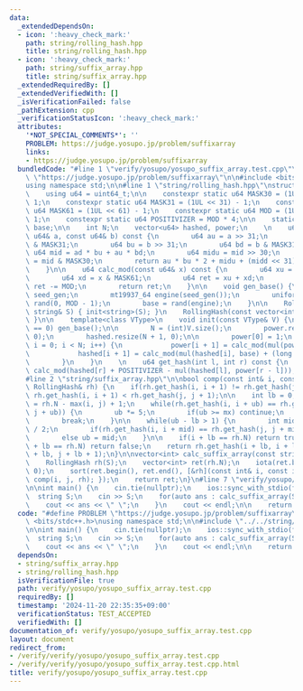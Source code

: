 ```yaml
---
data:
  _extendedDependsOn:
  - icon: ':heavy_check_mark:'
    path: string/rolling_hash.hpp
    title: string/rolling_hash.hpp
  - icon: ':heavy_check_mark:'
    path: string/suffix_array.hpp
    title: string/suffix_array.hpp
  _extendedRequiredBy: []
  _extendedVerifiedWith: []
  _isVerificationFailed: false
  _pathExtension: cpp
  _verificationStatusIcon: ':heavy_check_mark:'
  attributes:
    '*NOT_SPECIAL_COMMENTS*': ''
    PROBLEM: https://judge.yosupo.jp/problem/suffixarray
    links:
    - https://judge.yosupo.jp/problem/suffixarray
  bundledCode: "#line 1 \"verify/yosupo/yosupo_suffix_array.test.cpp\"\n#define PROBLEM\
    \ \"https://judge.yosupo.jp/problem/suffixarray\"\n\n#include <bits/stdc++.h>\n\
    using namespace std;\n\n#line 1 \"string/rolling_hash.hpp\"\nstruct RollingHash{\n\
    \    using u64 = uint64_t;\n\n    constexpr static u64 MASK30 = (1UL << 30) -\
    \ 1;\n    constexpr static u64 MASK31 = (1UL << 31) - 1;\n    constexpr static\
    \ u64 MASK61 = (1UL << 61) - 1;\n    constexpr static u64 MOD = (1UL << 61) -\
    \ 1;\n    constexpr static u64 POSITIVIZER = MOD * 4;\n\n    static inline u64\
    \ base;\n\n    int N;\n    vector<u64> hashed, power;\n    \n    u64 mul(const\
    \ u64& a, const u64& b) const {\n        u64 au = a >> 31;\n        u64 ad = a\
    \ & MASK31;\n        u64 bu = b >> 31;\n        u64 bd = b & MASK31;\n       \
    \ u64 mid = ad * bu + au * bd;\n        u64 midu = mid >> 30;\n        u64 midd\
    \ = mid & MASK30;\n        return au * bu * 2 + midu + (midd << 31) + ad * bd;\n\
    \    }\n\n    u64 calc_mod(const u64& x) const {\n        u64 xu = x >> 61;\n\
    \        u64 xd = x & MASK61;\n        u64 ret = xu + xd;\n        if(ret >= MOD)\
    \ ret -= MOD;\n        return ret;\n    }\n\n    void gen_base() {\n        random_device\
    \ seed_gen;\n        mt19937_64 engine(seed_gen());\n        uniform_int_distribution<u64>\
    \ rand(0, MOD - 1);\n        base = rand(engine);\n    }\n\n    RollingHash(const\
    \ string& S) { init<string>(S); }\n    RollingHash(const vector<int>& V) { init<vector<int>>(V);\
    \ }\n\n    template<class VType>\n    void init(const VType& V) {\n        if(base\
    \ == 0) gen_base();\n\n        N = (int)V.size();\n        power.resize(N + 1,\
    \ 0);\n        hashed.resize(N + 1, 0);\n\n        power[0] = 1;\n        for(int\
    \ i = 0; i < N; i++) {\n            power[i + 1] = calc_mod(mul(power[i], base));\n\
    \            hashed[i + 1] = calc_mod(mul(hashed[i], base) + (long long)V[i]);\n\
    \        }\n    }\n    \n    u64 get_hash(int l, int r) const {\n        return\
    \ calc_mod(hashed[r] + POSITIVIZER - mul(hashed[l], power[r - l]));\n    }\n};\n\
    #line 2 \"string/suffix_array.hpp\"\n\nbool comp(const int& i, const int& j, const\
    \ RollingHash& rh) {\n    if(rh.get_hash(i, i + 1) != rh.get_hash(j, j + 1)) return\
    \ rh.get_hash(i, i + 1) < rh.get_hash(j, j + 1);\n\n    int lb = 0, ub = 1, mx\
    \ = rh.N - max(i, j) + 1;\n    while(rh.get_hash(i, i + ub) == rh.get_hash(j,\
    \ j + ub)) {\n        ub *= 5;\n        if(ub >= mx) continue;\n        ub = mx;\n\
    \        break;\n    }\n\n    while(ub - lb > 1) {\n        int mid = (ub + lb)\
    \ / 2;\n        if(rh.get_hash(i, i + mid) == rh.get_hash(j, j + mid)) lb = mid;\n\
    \        else ub = mid;\n    }\n\n    if(i + lb == rh.N) return true;\n    if(j\
    \ + lb == rh.N) return false;\n    return rh.get_hash(i + lb, i + lb + 1) < rh.get_hash(j\
    \ + lb, j + lb + 1);\n}\n\nvector<int> calc_suffix_array(const string& S) {\n\
    \    RollingHash rh(S);\n    vector<int> ret(rh.N);\n    iota(ret.begin(), ret.end(),\
    \ 0);\n    sort(ret.begin(), ret.end(), [&rh](const int& i, const int& j) { return\
    \ comp(i, j, rh); });\n    return ret;\n}\n#line 7 \"verify/yosupo/yosupo_suffix_array.test.cpp\"\
    \n\nint main() {\n    cin.tie(nullptr);\n    ios::sync_with_stdio(false);\n  \
    \  string S;\n    cin >> S;\n    for(auto ans : calc_suffix_array(S)) {\n    \
    \    cout << ans << \" \";\n    }\n    cout << endl;\n\n    return 0;\n}\n"
  code: "#define PROBLEM \"https://judge.yosupo.jp/problem/suffixarray\"\n\n#include\
    \ <bits/stdc++.h>\nusing namespace std;\n\n#include \"../../string/suffix_array.hpp\"\
    \n\nint main() {\n    cin.tie(nullptr);\n    ios::sync_with_stdio(false);\n  \
    \  string S;\n    cin >> S;\n    for(auto ans : calc_suffix_array(S)) {\n    \
    \    cout << ans << \" \";\n    }\n    cout << endl;\n\n    return 0;\n}"
  dependsOn:
  - string/suffix_array.hpp
  - string/rolling_hash.hpp
  isVerificationFile: true
  path: verify/yosupo/yosupo_suffix_array.test.cpp
  requiredBy: []
  timestamp: '2024-11-20 22:35:35+09:00'
  verificationStatus: TEST_ACCEPTED
  verifiedWith: []
documentation_of: verify/yosupo/yosupo_suffix_array.test.cpp
layout: document
redirect_from:
- /verify/verify/yosupo/yosupo_suffix_array.test.cpp
- /verify/verify/yosupo/yosupo_suffix_array.test.cpp.html
title: verify/yosupo/yosupo_suffix_array.test.cpp
---
```


